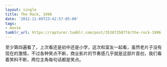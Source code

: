 ```yaml
---
layout: single
title: The Rock, 1996
date: '2012-11-09T23:42:57-05:00'
tags:
- movie
tumblr_url: https://rapturer.tumblr.com/post/35387258774/the-rock-1996
---
```

至少第四遍看了，上次看还是初中还是小学，这次和室友一起看，虽然老片子没有现在的激情，不过各种笑点不断，商业影片的节奏感几乎就是这部片首创，我们看着笑料不断，两位主角每句话都是笑点。

